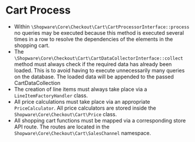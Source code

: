 # Cart Process

 * Within `\Shopware\Core\Checkout\Cart\CartProcessorInterface::process` no queries may be executed because this method is executed several times in a row to resolve the dependencies of the elements in the shopping cart.
 * The `\Shopware\Core\Checkout\Cart\CartDataCollectorInterface::collect` method must always check if the required data has already been loaded. This is to avoid having to execute unnecessarily many queries on the database. The loaded data will be appended to the passed CartDataCollection
 * The creation of line items must always take place via a `LineItemFactoryHandler` class. 
 * All price calculations must take place via an appropriate `PriceCalculator`. All price calculators are stored inside the `Shopware\Core\Checkout\Cart\Price` class. 
 * All shopping cart functions must be mapped via a corresponding store API route. The routes are located in the `Shopware\Core\Checkout\Cart\SalesChannel` namespace.